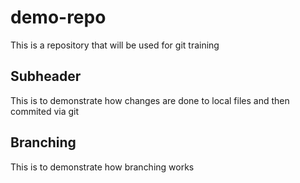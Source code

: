 # demo-repo

This is a repository that will be used for git training

## Subheader

This is to demonstrate how changes are done to local files and then commited via git

## Branching

This is to demonstrate how branching works